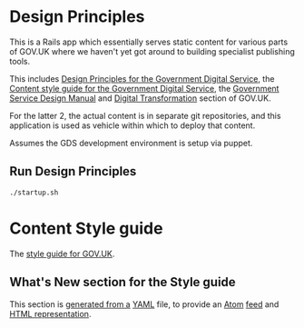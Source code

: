 # Design Principles

This is a Rails app which essentially serves static content for various
parts of GOV.UK where we haven't yet got around to building specialist
publishing tools.

This includes [Design Principles for the Government Digital Service](https://www.gov.uk/design-principles),
the [Content style guide for the Government Digital Service](https://www.gov.uk/design-principles/style-guide),
the [Government Service Design Manual](https://www.gov.uk/service-manual) and
[Digital Transformation](https://www.gov.uk/transformation) section of GOV.UK.

For the latter 2, the actual content is in separate git repositories,
and this application is used as vehicle within which to deploy that content.

Assumes the GDS development environment is setup via puppet.

## Run Design Principles

    ./startup.sh


# Content Style guide

The [style guide for GOV.UK](https://www.gov.uk/design-principles/style-guide).

## What's New section for the Style guide

This section is [generated from a](config/whats-new.yaml)
[YAML](http://en.wikipedia.org/wiki/YAML) file, to provide an
[Atom](http://en.wikipedia.org/wiki/Atom_(standard))
[feed](https://www.gov.uk/design-principles/style-guide.atom) and
[HTML representation](https://www.gov.uk/design-principles/style-guide/whats-new).
